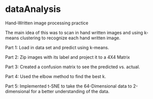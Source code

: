 # dataAnalysis
Hand-Written image processing practice

The main idea of this was to scan in hand written images and using k-means clustering to recognize each hand written image.

Part 1:
Load in data set and predict using k-means.

Part 2:
Zip images with its label and project it to a 4X4 Matrix

Part 3:
Created a confusion matrix to see the predicted vs. actual.

Part 4:
Used the elbow method to find the best k.

Part 5: 
Implemented t-SNE to take the 64-Dimensional data to 2-dimensional for a better understanding of the data.

